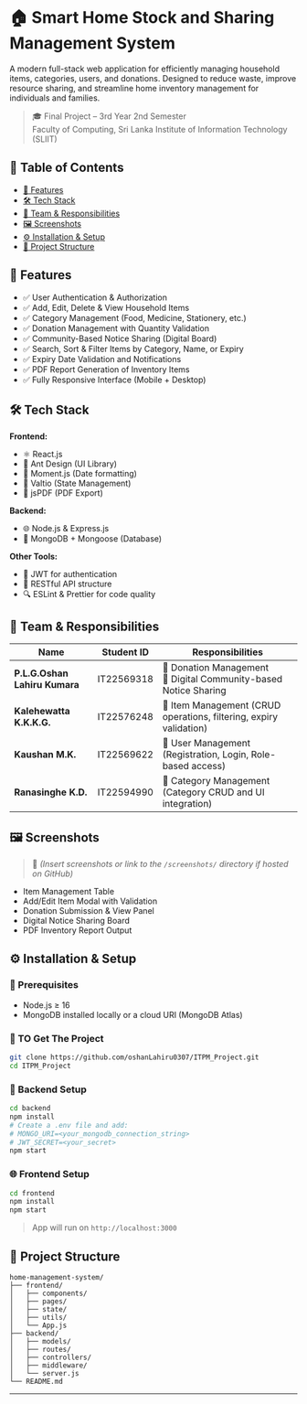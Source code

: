 # 🏠 Smart Home Stock and Sharing Management System

A modern full-stack web application for efficiently managing household items, categories, users, and donations. Designed to reduce waste, improve resource sharing, and streamline home inventory management for individuals and families.

> 🎓 Final Project – 3rd Year 2nd Semester  
> Faculty of Computing, Sri Lanka Institute of Information Technology (SLIIT)


## 📌 Table of Contents

- [🚀 Features](#-features)
- [🛠️ Tech Stack](#️-tech-stack)
- [👥 Team & Responsibilities](#-team--responsibilities)
- [🖼️ Screenshots](#️-screenshots)
- [⚙️ Installation & Setup](#️-installation--setup)
- [📂 Project Structure](#-project-structure)


## 🚀 Features

- ✅ User Authentication & Authorization  
- ✅ Add, Edit, Delete & View Household Items  
- ✅ Category Management (Food, Medicine, Stationery, etc.)  
- ✅ Donation Management with Quantity Validation  
- ✅ Community-Based Notice Sharing (Digital Board)  
- ✅ Search, Sort & Filter Items by Category, Name, or Expiry  
- ✅ Expiry Date Validation and Notifications  
- ✅ PDF Report Generation of Inventory Items  
- ✅ Fully Responsive Interface (Mobile + Desktop)  



## 🛠️ Tech Stack

**Frontend:**  
- ⚛️ React.js  
- 🎨 Ant Design (UI Library)  
- 📅 Moment.js (Date formatting)  
- 🧠 Valtio (State Management)  
- 🧾 jsPDF (PDF Export)  

**Backend:**  
- 🌐 Node.js & Express.js  
- 🍃 MongoDB + Mongoose (Database)  

**Other Tools:**  
- 🔐 JWT for authentication  
- 🔄 RESTful API structure  
- 🔍 ESLint & Prettier for code quality  

## 👥 Team & Responsibilities

| Name                          | Student ID     | Responsibilities                                                                 |
|------------------------------|----------------|----------------------------------------------------------------------------------|
| **P.L.G.Oshan Lahiru Kumara**| IT22569318     | 🔹 Donation Management<br>🔹 Digital Community-based Notice Sharing              |
| **Kalehewatta K.K.K.G.**     | IT22576248     | 🔹 Item Management (CRUD operations, filtering, expiry validation)               |
| **Kaushan M.K.**             | IT22569622     | 🔹 User Management (Registration, Login, Role-based access)                      |
| **Ranasinghe K.D.**          | IT22594990     | 🔹 Category Management (Category CRUD and UI integration)                        |

## 🖼️ Screenshots

> 📌 *(Insert screenshots or link to the `/screenshots/` directory if hosted on GitHub)*

- Item Management Table  
- Add/Edit Item Modal with Validation  
- Donation Submission & View Panel  
- Digital Notice Sharing Board  
- PDF Inventory Report Output  

## ⚙️ Installation & Setup

### 🔧 Prerequisites
- Node.js ≥ 16  
- MongoDB installed locally or a cloud URI (MongoDB Atlas)

### 🔌 TO Get The Project
```bash
git clone https://github.com/oshanLahiru0307/ITPM_Project.git
cd ITPM_Project
```

### 🔌 Backend Setup
```bash
cd backend
npm install
# Create a .env file and add:
# MONGO_URI=<your_mongodb_connection_string>
# JWT_SECRET=<your_secret>
npm start
```

### 🌐 Frontend Setup
```bash
cd frontend
npm install
npm start
```

> App will run on `http://localhost:3000`

## 📂 Project Structure

```
home-management-system/
├── frontend/
│   ├── components/
│   ├── pages/
│   ├── state/          
│   ├── utils/
│   └── App.js
├── backend/
│   ├── models/
│   ├── routes/
│   ├── controllers/
│   ├── middleware/
│   └── server.js
└── README.md
```
---